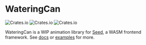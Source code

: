 # WateringCan
![Crates.io](https://img.shields.io/crates/v/wateringcan)
![Crates.io](https://docs.rs/wateringcan/badge.svg)
![Crates.io](https://img.shields.io/crates/l/wateringcan)

WateringCan is a WIP animation library for [Seed](https://seed-rs.org), a WASM frontend framework. See [docs](https://docs.rs/wateringcan) or [examples](https://github.com/EthanYidong/wateringcan/tree/main/examples) for more.
